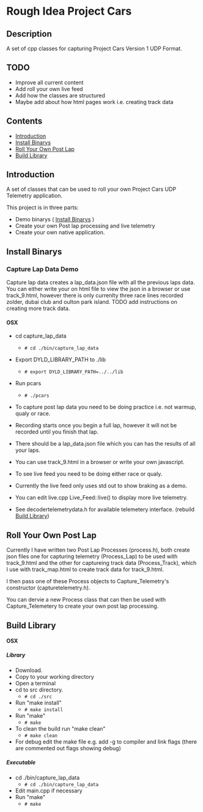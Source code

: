 # Rough Idea Project Cars

## Description

A set of cpp classes for capturing Project Cars Version 1 UDP Format.

## TODO

* Improve all current content
* Add roll your own live feed
* Add how the classes are structured
* Maybe add about how html pages work i.e. creating track data

## Contents
* [Introduction](#T-Introduction)
* [Install Binarys](#T-Installation)
* [Roll Your Own Post Lap](#T-post_lap)
* [Build Library](#T-Build)

## <a name="T-Introduction"></a>Introduction

A set of classes that can be used to roll your own Project Cars UDP Telemetry application. 

This project is in three parts: 
* Demo binarys ( [Install Binarys](#T-Installation) )
* Create your own Post lap processing and live telemetry 
* Create your own native application.
  
## <a name="T-Installation"></a>Install Binarys

### Capture Lap Data Demo
Capture lap data creates a lap_data.json file with all the previous laps data.
You can either write your on html file to view the json in a browser or use track_9.html,
however there is only currenlty three race lines recorded zolder, dubai club and oulton park island. 
TODO add instructions on creating more track data.

#### OSX
* cd capture_lap_data
  * ```# cd ./bin/capture_lap_data```
* Export DYLD_LIBRARY_PATH to ./lib
  * ```# export DYLD_LIBRARY_PATH=../../lib```
* Run pcars
  * ```# ./pcars```
  
* To capture post lap data you need to be doing practice i.e. not warmup, qualy or race.
* Recording starts once you begin a full lap, however it will not be recorded until you finish that lap.
* There should be a lap_data.json file which you can has the results of all your laps.
* You can use track_9.html in a browser or write your own javascript.

* To see live feed you need to be doing either race or qualy. 
* Currently the live feed only uses std out to show braking as a demo.
* You can edit live.cpp Live_Feed::live() to display more live telemetry. 
* See decodertelemetrydata.h for available telemetery interface. (rebuild [Build Library](#T-Build))

## <a name="T-post_lap"></a>Roll Your Own Post Lap
Currently I have written two Post Lap Processes (process.h), both create json files one for capturing telemetry (Process_Lap) to be used with track_9.html and the other for captureing track data (Process_Track), which I use with track_map.html to create track data for track_9.html.  

I then pass one of these Process objects to Capture_Telemetry's constructor (capturetelemetry.h).

You can dervie a new Process class that can then be used with Capture_Telemetery to create your own post lap processing.

## <a name="T-Build"></a>Build Library
#### OSX
##### Library
* Download.
* Copy to your working directory
* Open a terminal
* cd to src directory. 
  * ```# cd ./src```
* Run "make install"
  * ```# make install```
* Run "make"
  * ```# make```
* To clean the build run "make clean"
  * ```# make clean```
* For debug edit the make file e.g. add -g to compiler and link flags (there are commented out flags showing debug)
##### Executable
* cd ./bin/capture_lap_data
  * ```# cd ./bin/capture_lap_data```
* Edit main.cpp if necessary 
* Run "make"
  * ```# make```

